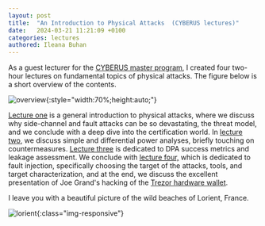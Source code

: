 ```yaml
---
layout: post
title:  "An Introduction to Physical Attacks  (CYBERUS lectures)"
date:   2024-03-21 11:21:09 +0100
categories: lectures 
authored: Ileana Buhan
---
```


As a guest lecturer for the [CYBERUS master program]( https://master-cyberus.eu/), I created four two-hour lectures on fundamental topics of physical attacks. The figure below is a short overview of the contents. 

![overview]({{site.url}}/assets/img//cyberus/overview.png){:style="width:70%;height:auto;"}

[Lecture one](https://github.com/ileanabuhan/talks_slides/blob/main/Cyberus/C1.%20Intro%20to%20physical%20attacks_handouts.pdf) is a general introduction to physical attacks, where we discuss why side-channel and fault attacks can be so devastating,  the threat model, and we conclude with a deep dive into the certification world.  In [lecture two](https://github.com/ileanabuhan/talks_slides/blob/main/Cyberus/C2.%20Side%20channel%20attacks_handouts.pdf), we discuss simple and differential power analyses, briefly touching on countermeasures. [Lecture three](https://github.com/ileanabuhan/talks_slides/blob/main/Cyberus/C3.%20DPA%20and%20leakage%20detection_handouts.pdf) is dedicated to DPA success metrics and leakage assessment. We conclude with [lecture four,](https://github.com/ileanabuhan/talks_slides/blob/main/Cyberus/C4.%20Introduction%20to%20Fault%20attacks_handouts.pdf) which is dedicated to fault injection, specifically choosing the target of the attacks, tools, and target characterization, and at the end, we discuss the excellent presentation of Joe Grand's hacking of the [Trezor hardware wallet](https://www.youtube.com/watch?v=dT9y-KQbqi4).  

I leave you with a beautiful picture of the wild beaches of Lorient, France. 

![lorient]({{site.url}}/assets/img//cyberus/lorient.jpg){:class="img-responsive"} 

